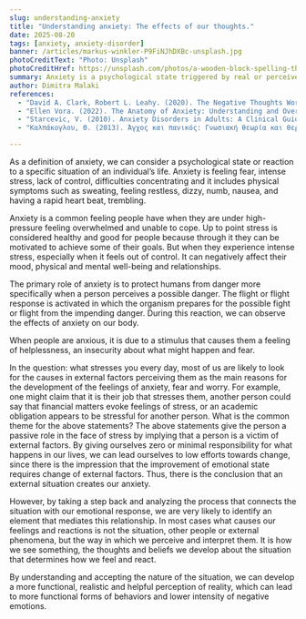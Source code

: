 ```yaml
---
slug: understanding-anxiety
title: "Understanding anxiety: The effects of our thoughts."
date: 2025-08-20
tags: [anxiety, anxiety-disorder]
banner: /articles/markus-winkler-P9FiNJhDXBc-unsplash.jpg
photoCreditText: "Photo: Unsplash"
photoCreditHref: https://unsplash.com/photos/a-wooden-block-spelling-the-word-anxiety-on-a-table-P9FiNJhDXBc
summary: Anxiety is a psychological state triggered by real or perceived situations, often marked by fear, stress, loss of control, and physical symptoms like sweating, dizziness, trembling, and rapid heartbeat. While mild stress can motivate and improve performance, excessive or uncontrolled stress harms mood, health, and relationships. Anxiety activates the “fight or flight” response, preparing the body to face danger. Many attribute anxiety to external factors—work, finances, studies—seeing themselves as victims. However, anxiety often arises from our perceptions and interpretations, not events themselves. By understanding this, we can reshape thoughts, gain control, reduce stress, and adopt healthier coping behaviors.
author: Dimitra Malaki
references: 
  - "David A. Clark, Robert L. Leahy. (2020). The Negative Thoughts Workbook: CBT Skills to Overcome the Repetitive Worry, Shame, and Rumination That Drive Anxiety and Depression. Format: Kindle Edition"
  - "Ellen Vora. (2022). The Anatomy of Anxiety: Understanding and Overcoming the Body's Fear Response: Orion"
  - "Starcevic, V. (2010). Anxiety Disorders in Adults: A Clinical Guide. Oxford: Oxford University Press."
  - "Καλπάκογλου, Θ. (2013). Άγχος και πανικός: Γνωσιακή θεωρία και θεραπεία. Αθήνα: Ινστιτούτο Έρευνας και θεραπείας Συμπεριφοράς"

---
```


As a definition of anxiety, we can consider a psychological state or reaction to a specific situation of an individual’s life. Anxiety is feeling fear, intense stress, lack of control, difficulties concentrating and it includes physical symptoms such as sweating, feeling restless, dizzy, numb, nausea, and having a rapid heart beat, trembling.

Anxiety is a common feeling people have when they are under high-pressure feeling overwhelmed and unable to cope. Up to point stress is considered healthy and good for people because through it they can be motivated to achieve some of their goals. But when they experience intense stress, especially when it feels out of control. It can negatively affect their mood, physical and mental well-being and relationships.  

The primary role of anxiety is to protect humans from danger more specifically when a person perceives a possible danger. The flight or flight response is activated in which the organism prepares for the possible fight or flight from the impending danger. During this reaction, we can observe the effects of anxiety on our body.

When people are anxious, it is due to a stimulus that causes them a feeling of helplessness, an insecurity about what might happen and fear. 

In the question: what stresses you every day, most of us are likely to look for the causes in external factors perceiving them as the main reasons for the development of the feelings of anxiety, fear and worry. For example, one might claim that it is their job that stresses them, another person could say that financial matters evoke feelings of stress, or an academic obligation appears to be stressful for another person. What is the common theme for the above statements? The above statements give the person a passive role in the face of stress by implying that a person is a victim of external factors. By giving ourselves zero or minimal responsibility for what happens in our lives, we can lead ourselves to low efforts towards change, since there is the impression that the improvement of emotional state requires change of external factors. Thus, there is the conclusion that an external situation creates our anxiety.

However, by taking a step back and analyzing the process that connects the situation with our emotional response, we are very likely to identify an element that mediates this relationship. In most cases what causes our feelings and reactions is not the situation, other people or external phenomena, but the way in which we perceive and interpret them. It is how we see something, the thoughts and beliefs we develop about the situation that determines how we feel and react.

By understanding and accepting the nature of the situation, we can develop a more functional, realistic and helpful perception of reality, which can lead to more functional forms of behaviors and lower intensity of negative emotions.